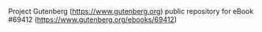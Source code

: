 Project Gutenberg (https://www.gutenberg.org) public repository for
eBook #69412 (https://www.gutenberg.org/ebooks/69412)
